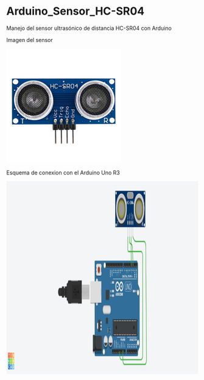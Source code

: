 # Arduino_Sensor_HC-SR04
Manejo del sensor ultrasónico de distancia HC-SR04 con Arduino
<br>
<p>
  Imagen del sensor
</p>
<img src="https://github.com/jhonedin/Arduino_Sensor_HC-SR04/blob/master/assets/sensorHC-SR-04.jpg" width="300" height="300">
 <p>
  Esquema de conexion con el Arduino Uno R3
</p>
 <img src="https://github.com/jhonedin/Arduino_Sensor_HC-SR04/blob/master/assets/EsquemaConexion.png" width="1300" height="506">
 
